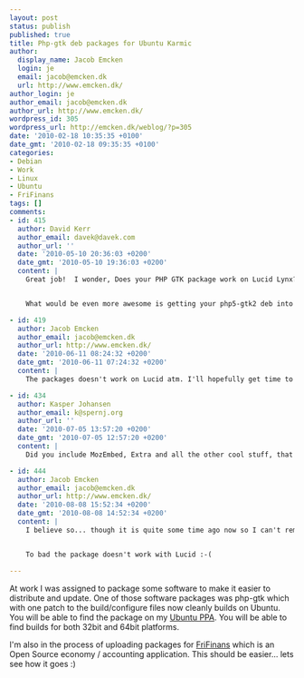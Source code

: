 ```yaml
---
layout: post
status: publish
published: true
title: Php-gtk deb packages for Ubuntu Karmic
author:
  display_name: Jacob Emcken
  login: je
  email: jacob@emcken.dk
  url: http://www.emcken.dk/
author_login: je
author_email: jacob@emcken.dk
author_url: http://www.emcken.dk/
wordpress_id: 305
wordpress_url: http://emcken.dk/weblog/?p=305
date: '2010-02-18 10:35:35 +0100'
date_gmt: '2010-02-18 09:35:35 +0100'
categories:
- Debian
- Work
- Linux
- Ubuntu
- FriFinans
tags: []
comments:
- id: 415
  author: David Kerr
  author_email: davek@davek.com
  author_url: ''
  date: '2010-05-10 20:36:03 +0200'
  date_gmt: '2010-05-10 19:36:03 +0200'
  content: |
    Great job!  I wonder, Does your PHP GTK package work on Lucid Lynx?  I will try it later when I get a chance.


    What would be even more awesome is getting your php5-gtk2 deb into the Ubuntu repositories!

- id: 419
  author: Jacob Emcken
  author_email: jacob@emcken.dk
  author_url: http://www.emcken.dk/
  date: '2010-06-11 08:24:32 +0200'
  date_gmt: '2010-06-11 07:24:32 +0200'
  content: |
    The packages doesn't work on Lucid atm. I'll hopefully get time to look at it at some point.

- id: 434
  author: Kasper Johansen
  author_email: k@spernj.org
  author_url: ''
  date: '2010-07-05 13:57:20 +0200'
  date_gmt: '2010-07-05 12:57:20 +0200'
  content: |
    Did you include MozEmbed, Extra and all the other cool stuff, that I myself found very hard to compile?

- id: 444
  author: Jacob Emcken
  author_email: jacob@emcken.dk
  author_url: http://www.emcken.dk/
  date: '2010-08-08 15:52:34 +0200'
  date_gmt: '2010-08-08 14:52:34 +0200'
  content: |
    I believe so... though it is quite some time ago now so I can't remember.


    To bad the package doesn't work with Lucid :-(

---
```

At work I was assigned to package some software to make it easier to distribute and update. One of those software packages was php-gtk which with one patch to the build/configure files now cleanly builds on Ubuntu. You will be able to find the package on my [Ubuntu PPA][1]. You will be able to find builds for both 32bit and 64bit platforms.

I'm also in the process of uploading packages for [FriFinans][2] which is an Open Source economy / accounting application. This should be easier... lets see how it goes :)

[1]: https://launchpad.net/~jacob-emcken/+archive/ppa
[2]: http://www.frifinans.org/

